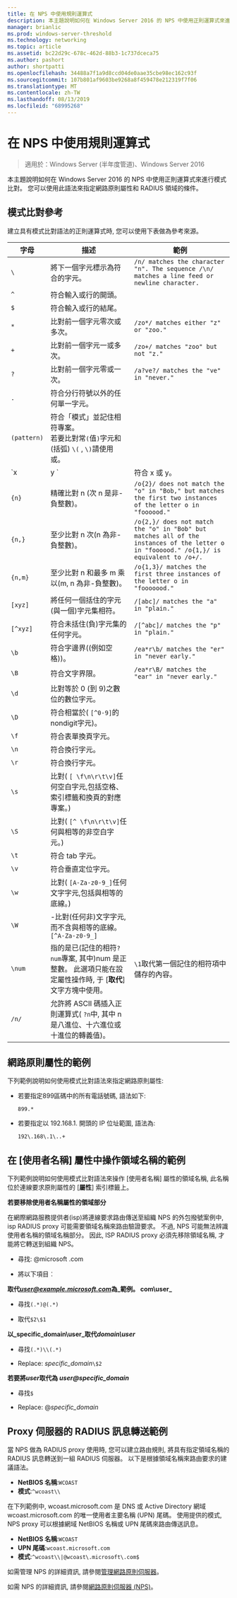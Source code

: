 ```yaml
---
title: 在 NPS 中使用規則運算式
description: 本主題說明如何在 Windows Server 2016 的 NPS 中使用正則運算式來進行模式比對。 您可以使用此語法來指定網路原則屬性和 RADIUS 領域的條件。
manager: brianlic
ms.prod: windows-server-threshold
ms.technology: networking
ms.topic: article
ms.assetid: bc22d29c-678c-462d-88b3-1c737dceca75
ms.author: pashort
author: shortpatti
ms.openlocfilehash: 34488a7f1a9d8ccd04de0aae35cbe98ec162c93f
ms.sourcegitcommit: 107b801af9603be9268a8f459478e212319f7f06
ms.translationtype: MT
ms.contentlocale: zh-TW
ms.lasthandoff: 08/13/2019
ms.locfileid: "68995268"
---
```

# <a name="use-regular-expressions-in-nps"></a>在 NPS 中使用規則運算式

>適用於：Windows Server (半年度管道)、Windows Server 2016

本主題說明如何在 Windows Server 2016 的 NPS 中使用正則運算式來進行模式比對。 您可以使用此語法來指定網路原則屬性和 RADIUS 領域的條件。

## <a name="pattern-matching-reference"></a>模式比對參考

建立具有模式比對語法的正則運算式時, 您可以使用下表做為參考來源。


|  字母  |                                                                                 描述                                                                                  |                                                                 範例                                                                 |
|-------------|------------------------------------------------------------------------------------------------------------------------------------------------------------------------------|-----------------------------------------------------------------------------------------------------------------------------------------|
|     `\`|                                                             將下一個字元標示為符合的字元。                                                               |                      `/n/ matches the character "n". The sequence /\n/ matches a line feed or newline character.`                       |
|     `^`     |                                                                 符合輸入或行的開頭。                                                                  |                                                                 &nbsp;                                                                  |
|     `$`     |                                                                    符合輸入或行的結尾。                                                                     |                                                                 &nbsp;                                                                  |
|     `*`     |                                                             比對前一個字元零次或多次。                                                              |                                                  `/zo*/ matches either "z" or "zoo."`                                                   |
|     `+`     |                                                              比對前一個字元一或多次。                                                              |                                                   `/zo+/ matches "zoo" but not "z."`                                                    |
|     `?`     |                                                              比對前一個字元零或一次。                                                              |                                                 `/a?ve?/ matches the "ve" in "never."`                                                  |
|     `.`     |                                                           符合分行符號以外的任何單一字元。                                                           |                                                                 &nbsp;                                                                  |
| `(pattern)` |                         符合「模式」並記住相符專案。<br />若要比對常`(`值`)`字元和 (括弧) `\(` , `\)`請使用或。                         |                                                                 &nbsp;                                                                  |
|   `x | y `  |                                                                               符合 x 或 y。                                                          |
|   `{n} `    |                                                          精確比對 n \(次 n 是非\-負整數\)。                                                           |               `/o{2}/ does not match the "o" in "Bob," but matches the first two instances of the letter o in "foooood."`               |
|   `{n,}`    |                                                          至少比對 n 次\(n 為非\-負整數\)。                                                          | `/o{2,}/ does not match the "o" in "Bob" but matches all of the instances of the letter o in "foooood." /o{1,}/ is equivalent to /o+/.` |
|   `{n,m}`   |                                                至少比對 n 和最多 m 乘以\(m, n 為非\-負整數\)。                                                |                               `/o{1,3}/ matches the first three instances of the letter o in "fooooood."`                               |
|   `[xyz]`   |                                                       將任何一個括住的字元\(與一個\)字元集相符。                                                        |                                                  `/[abc]/ matches the "a" in "plain."`                                                  |
|  `[^xyz]`   |                                                  符合未括住\(負\)字元集的任何字元。                                                  |                                                 `/[^abc]/ matches the "p" in "plain."`                                                  |
|    `\b`     |                                                              符合字邊界\((例如空格\))。                                                               |                                              `/ea*r\b/ matches the "er" in "never early."`                                              |
|    `\B`     |                                                                         符合文字界限。                                                                          |                                             `/ea*r\B/ matches the "ear" in "never early."`                                              |
|    `\d`     |                                                       比對等於 0 \(到 9\)之數位的數位字元。                                                        |                                                                 &nbsp;                                                                  |
|    `\D`     |                                                           符合相當於\( `[^0-9]`的nondigit字元\)。                                                           |                                                                 &nbsp;                                                                  |
|    `\f`     |                                                                        符合表單換頁字元。                                                                        |                                                                 &nbsp;                                                                  |
|    `\n`     |                                                                        符合換行字元。                                                                        |                                                                 &nbsp;                                                                  |
|    `\r`     |                                                                     符合換行字元。                                                                     |                                                                 &nbsp;                                                                  |
|    `\s`     |                                   比對\( `[ \f\n\r\t\v]`任何空白字元,包括空格、索引標籤和換頁的對應專案。\)                                   |                                                                 &nbsp;                                                                  |
|    `\S`     |                                                  比對\( `[^ \f\n\r\t\v]`任何與相等的非空白字元。\)                                                   |                                                                 &nbsp;                                                                  |
|    `\t`     |                                                                           符合 tab 字元。                                                                           |                                                                 &nbsp;                                                                  |
|    `\v`     |                                                                      符合垂直定位字元。                                                                       |                                                                 &nbsp;                                                                  |
|    `\w`     |                                              比對\( `[A-Za-z0-9_]`任何文字字元,包括與相等的底線。\)                                              |                                                                 &nbsp;                                                                  |
|    `\W`     |                                           \-比對\(任何非\)文字字元, 而不含與相等的底線。 `[^A-Za-z0-9_]`                                           |                                                                 &nbsp;                                                                  |
|   `\num`    | 指的是已\(記住的相符`?num`專案, 其中\)num 是正整數。  此選項只能在設定屬性操作時, 于 [**取代**] 文字方塊中使用。 |                                       `\1`取代第一個記住的相符項中儲存的內容。                                       |
|   `/n/ `    |                      允許將 ASCII 碼插入正則運算式\( `?n`中, 其中 n 是八進位、十六進位或十進位的轉義值\)。                       |                                                                 &nbsp;                                                                  |

## <a name="examples-for-network-policy-attributes"></a>網路原則屬性的範例

下列範例說明如何使用模式比對語法來指定網路原則屬性:

- 若要指定899區碼中的所有電話號碼, 語法如下:

     `899.*`

- 若要指定以 192.168.1. 開頭的 IP 位址範圍, 語法為:

    `192\.168\.1\..+`

## <a name="examples-for-manipulation-of-the-realm-name-in-the-user-name-attribute"></a>在 [使用者名稱] 屬性中操作領域名稱的範例

下列範例說明如何使用模式比對語法來操作 [使用者名稱] 屬性的領域名稱, 此名稱位於連線要求原則屬性的 [**屬性**] 索引標籤上。

**若要移除使用者名稱屬性的領域部分**

在網際網路服務提供者\(isp\)將連線要求路由傳送至組織 NPS 的外包撥號案例中, isp RADIUS proxy 可能需要領域名稱來路由驗證要求。 不過, NPS 可能無法辨識使用者名稱的領域名稱部分。 因此, ISP RADIUS proxy 必須先移除領域名稱, 才能將它轉送到組織 NPS。

- 尋找: @microsoft \.com

- 將以下項目︰

**取代<em>user@example.microsoft.com</em>為_範例。 com\user_**

- 尋找`(.*)@(.*)`

- 取代`$2\$1`



**以_specific_domain\user_取代*domain\user***

- 尋找`(.*)\\(.*)`

- Replace: *specific_domain*`\$2`



<strong>若要將*user*取代為 *user@specific_domain</strong>*

- 尋找`$`

- Replace: @*specific_domain*

## <a name="example-for-radius-message-forwarding-by-a-proxy-server"></a>Proxy 伺服器的 RADIUS 訊息轉送範例

當 NPS 做為 RADIUS proxy 使用時, 您可以建立路由規則, 將具有指定領域名稱的 RADIUS 訊息轉送到一組 RADIUS 伺服器。 以下是根據領域名稱來路由要求的建議語法。

- **NetBIOS 名稱**:`WCOAST`
- **模式**:`^wcoast\\`

在下列範例中, wcoast.microsoft.com 是 DNS 或 Active Directory 網域 wcoast.microsoft.com 的唯一使用者主要名稱 (UPN) 尾碼。 使用提供的模式, NPS proxy 可以根據網域 NetBIOS 名稱或 UPN 尾碼來路由傳送訊息。

- **NetBIOS 名稱**:`WCOAST`
- **UPN 尾碼**:`wcoast.microsoft.com`
- **模式**:`^wcoast\\|@wcoast\.microsoft\.com$`


如需管理 NPS 的詳細資訊, 請參閱[管理網路原則伺服器](nps-manage-top.md)。

如需 NPS 的詳細資訊, 請參閱[網路原則伺服器 (NPS)](nps-top.md)。
